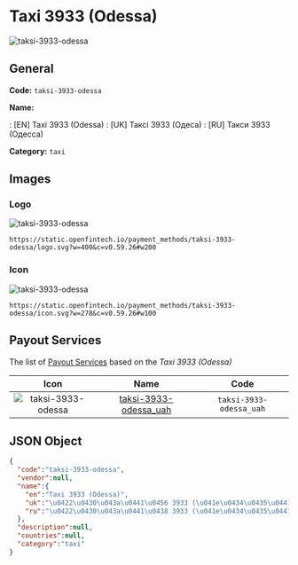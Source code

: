 
# Taxi 3933 (Odessa) 
![taksi-3933-odessa](https://static.openfintech.io/payment_methods/taksi-3933-odessa/logo.svg?w=400&c=v0.59.26#w200)  

## General 
**Code:** `taksi-3933-odessa` 
 
**Name:** 
 
:	[EN] Taxi 3933 (Odessa) 
:	[UK] Таксі 3933 (Одеса) 
:	[RU] Такси 3933 (Одесса) 
 
**Category:** `taxi` 
 

## Images 

### Logo 
![taksi-3933-odessa](https://static.openfintech.io/payment_methods/taksi-3933-odessa/logo.svg?w=400&c=v0.59.26#w200)  

```
https://static.openfintech.io/payment_methods/taksi-3933-odessa/logo.svg?w=400&c=v0.59.26#w200
```  

### Icon 
![taksi-3933-odessa](https://static.openfintech.io/payment_methods/taksi-3933-odessa/icon.svg?w=278&c=v0.59.26#w100)  

```
https://static.openfintech.io/payment_methods/taksi-3933-odessa/icon.svg?w=278&c=v0.59.26#w100
```  

## Payout Services 
 
The list of [Payout Services](/payout-services/) based on the _Taxi 3933 (Odessa)_ 

|Icon|Name|Code| 
|:---:|:---:|:---:| 
|![taksi-3933-odessa](https://static.openfintech.io/payout_methods/taksi-3933-odessa/icon.png?w=278&c=v0.59.26#w40) |[taksi-3933-odessa_uah](/payout-services/taksi-3933-odessa_uah/)|`taksi-3933-odessa_uah`| 
 

## JSON Object 

```json
{
  "code":"taksi-3933-odessa",
  "vendor":null,
  "name":{
    "en":"Taxi 3933 (Odessa)",
    "uk":"\u0422\u0430\u043a\u0441\u0456 3933 (\u041e\u0434\u0435\u0441\u0430)",
    "ru":"\u0422\u0430\u043a\u0441\u0438 3933 (\u041e\u0434\u0435\u0441\u0441\u0430)"
  },
  "description":null,
  "countries":null,
  "category":"taxi"
}
```  
